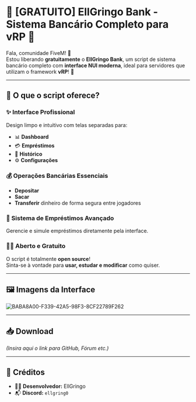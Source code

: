 # 🎉 [GRATUITO] EllGringo Bank - Sistema Bancário Completo para vRP 💸

Fala, comunidade FiveM! 👋  
Estou liberando **gratuitamente** o **EllGringo Bank**, um script de sistema bancário completo com **interface NUI moderna**, ideal para servidores que utilizam o framework **vRP**! 🚀

---

## 🧰 O que o script oferece?

### ✨ Interface Profissional
Design limpo e intuitivo com telas separadas para:
- 📊 **Dashboard**
- 💳 **Empréstimos**
- 📜 **Histórico**
- ⚙️ **Configurações**

### 💰 Operações Bancárias Essenciais
- **Depositar**
- **Sacar**
- **Transferir** dinheiro de forma segura entre jogadores

### 🏦 Sistema de Empréstimos Avançado
Gerencie e simule empréstimos diretamente pela interface.

### 🧑‍💻 Aberto e Gratuito
O script é totalmente **open source**!  
Sinta-se à vontade para **usar, estudar e modificar** como quiser.

---

## 🖼️ Imagens da Interface
![BABA8A00-F339-42A5-98F3-8CF22789F262](https://github.com/user-attachments/assets/23db7d07-8edf-4d4a-9204-9340364dd750)


---

## 📥 Download
*(Insira aqui o link para GitHub, Fórum etc.)*

---

## 🙌 Créditos
- 👨‍💻 **Desenvolvedor:** EllGringo  
- 📬 **Discord:** `ellgring0`
